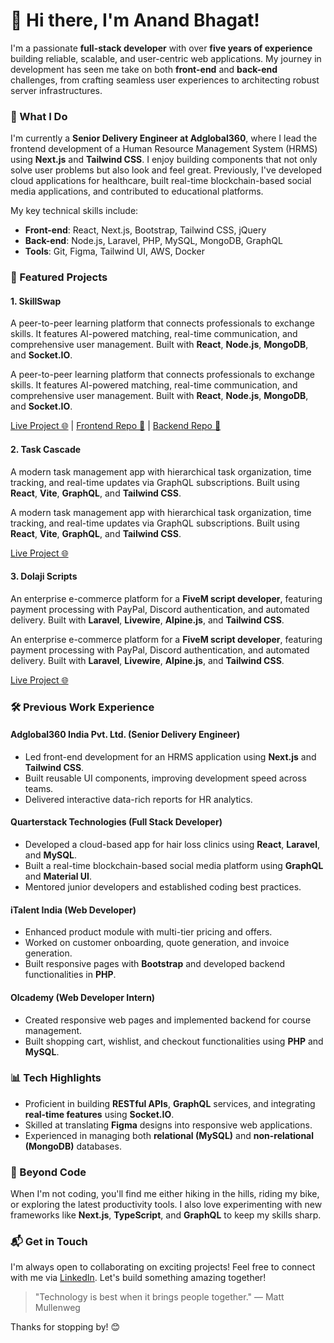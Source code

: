# 👋 Hi there, I'm Anand Bhagat!

I'm a passionate **full-stack developer** with over **five years of experience** building reliable, scalable, and user-centric web applications. My journey in development has seen me take on both **front-end** and **back-end** challenges, from crafting seamless user experiences to architecting robust server infrastructures.

### 🔭 What I Do

I'm currently a **Senior Delivery Engineer at Adglobal360**, where I lead the frontend development of a Human Resource Management System (HRMS) using **Next.js** and **Tailwind CSS**. I enjoy building components that not only solve user problems but also look and feel great. Previously, I've developed cloud applications for healthcare, built real-time blockchain-based social media applications, and contributed to educational platforms.

My key technical skills include:

- **Front-end**: React, Next.js, Bootstrap, Tailwind CSS, jQuery
- **Back-end**: Node.js, Laravel, PHP, MySQL, MongoDB, GraphQL
- **Tools**: Git, Figma, Tailwind UI, AWS, Docker

### 🌟 Featured Projects

#### 1. SkillSwap

A peer-to-peer learning platform that connects professionals to exchange skills. It features AI-powered matching, real-time communication, and comprehensive user management. Built with **React**, **Node.js**, **MongoDB**, and **Socket.IO**.

A peer-to-peer learning platform that connects professionals to exchange skills. It features AI-powered matching, real-time communication, and comprehensive user management. Built with **React**, **Node.js**, **MongoDB**, and **Socket.IO**.

[Live Project 🌐](https://skillswap.anandbhagat.com) | [Frontend Repo 📂](https://github.com/pesto-students/front-end-repo-p11-bit-busters-skill-swap) | [Backend Repo 📂](https://github.com/pesto-students/backend-repo-p11-bit-busters-skill-swap)

#### 2. Task Cascade

A modern task management app with hierarchical task organization, time tracking, and real-time updates via GraphQL subscriptions. Built using **React**, **Vite**, **GraphQL**, and **Tailwind CSS**.

A modern task management app with hierarchical task organization, time tracking, and real-time updates via GraphQL subscriptions. Built using **React**, **Vite**, **GraphQL**, and **Tailwind CSS**.

[Live Project 🌐](https://task-cascade.pages.dev)

#### 3. Dolaji Scripts

An enterprise e-commerce platform for a **FiveM script developer**, featuring payment processing with PayPal, Discord authentication, and automated delivery. Built with **Laravel**, **Livewire**, **Alpine.js**, and **Tailwind CSS**.

An enterprise e-commerce platform for a **FiveM script developer**, featuring payment processing with PayPal, Discord authentication, and automated delivery. Built with **Laravel**, **Livewire**, **Alpine.js**, and **Tailwind CSS**.

[Live Project 🌐](https://dolajiscripts.com)

### 🛠️ Previous Work Experience

#### **Adglobal360 India Pvt. Ltd.** (Senior Delivery Engineer)

- Led front-end development for an HRMS application using **Next.js** and **Tailwind CSS**.
- Built reusable UI components, improving development speed across teams.
- Delivered interactive data-rich reports for HR analytics.

#### **Quarterstack Technologies** (Full Stack Developer)

- Developed a cloud-based app for hair loss clinics using **React**, **Laravel**, and **MySQL**.
- Built a real-time blockchain-based social media platform using **GraphQL** and **Material UI**.
- Mentored junior developers and established coding best practices.

#### **iTalent India** (Web Developer)

- Enhanced product module with multi-tier pricing and offers.
- Worked on customer onboarding, quote generation, and invoice generation.
- Built responsive pages with **Bootstrap** and developed backend functionalities in **PHP**.

#### **Olcademy** (Web Developer Intern)

- Created responsive web pages and implemented backend for course management.
- Built shopping cart, wishlist, and checkout functionalities using **PHP** and **MySQL**.

### 📊 Tech Highlights

- Proficient in building **RESTful APIs**, **GraphQL** services, and integrating **real-time features** using **Socket.IO**.
- Skilled at translating **Figma** designs into responsive web applications.
- Experienced in managing both **relational (MySQL)** and **non-relational (MongoDB)** databases.

### 🚀 Beyond Code

When I'm not coding, you'll find me either hiking in the hills, riding my bike, or exploring the latest productivity tools. I also love experimenting with new frameworks like **Next.js**, **TypeScript**, and **GraphQL** to keep my skills sharp.

### 📬 Get in Touch

I'm always open to collaborating on exciting projects! Feel free to connect with me via [LinkedIn](https://www.linkedin.com/in/anandbhagat/). Let's build something amazing together!

> "Technology is best when it brings people together." — Matt Mullenweg

Thanks for stopping by! 😊

